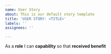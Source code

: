 ```yaml
---
name: User Story
about: This is our default story template
title: 'USER STORY: <TITLE>'
labels: ''
assignees: ''

---
```


As a **role** I can **capability** so that **received benefit**
